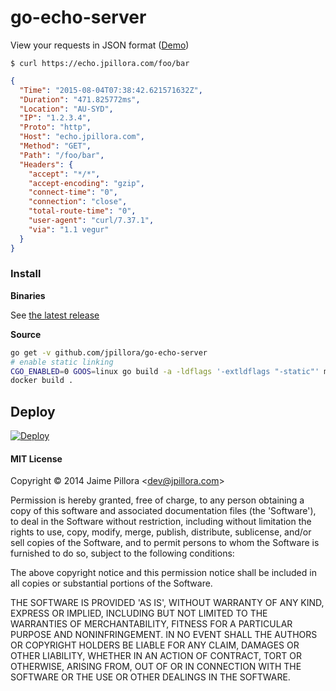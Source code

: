 # go-echo-server

View your requests in JSON format ([Demo](https://echo.jpillora.com/foo/bar))

```
$ curl https://echo.jpillora.com/foo/bar
```

``` json
{
  "Time": "2015-08-04T07:38:42.621571632Z",
  "Duration": "471.825772ms",
  "Location": "AU-SYD",
  "IP": "1.2.3.4",
  "Proto": "http",
  "Host": "echo.jpillora.com",
  "Method": "GET",
  "Path": "/foo/bar",
  "Headers": {
    "accept": "*/*",
    "accept-encoding": "gzip",
    "connect-time": "0",
    "connection": "close",
    "total-route-time": "0",
    "user-agent": "curl/7.37.1",
    "via": "1.1 vegur"
  }
}
```

### Install

**Binaries**

See [the latest release](https://github.com/jpillora/go-echo-server/releases/latest)

**Source**

``` sh
go get -v github.com/jpillora/go-echo-server
# enable static linking
CGO_ENABLED=0 GOOS=linux go build -a -ldflags '-extldflags "-static"' main.go
docker build . 
```

## Deploy

[![Deploy](https://www.herokucdn.com/deploy/button.png)](https://heroku.com/deploy)

#### MIT License

Copyright © 2014 Jaime Pillora &lt;dev@jpillora.com&gt;

Permission is hereby granted, free of charge, to any person obtaining
a copy of this software and associated documentation files (the
'Software'), to deal in the Software without restriction, including
without limitation the rights to use, copy, modify, merge, publish,
distribute, sublicense, and/or sell copies of the Software, and to
permit persons to whom the Software is furnished to do so, subject to
the following conditions:

The above copyright notice and this permission notice shall be
included in all copies or substantial portions of the Software.

THE SOFTWARE IS PROVIDED 'AS IS', WITHOUT WARRANTY OF ANY KIND,
EXPRESS OR IMPLIED, INCLUDING BUT NOT LIMITED TO THE WARRANTIES OF
MERCHANTABILITY, FITNESS FOR A PARTICULAR PURPOSE AND NONINFRINGEMENT.
IN NO EVENT SHALL THE AUTHORS OR COPYRIGHT HOLDERS BE LIABLE FOR ANY
CLAIM, DAMAGES OR OTHER LIABILITY, WHETHER IN AN ACTION OF CONTRACT,
TORT OR OTHERWISE, ARISING FROM, OUT OF OR IN CONNECTION WITH THE
SOFTWARE OR THE USE OR OTHER DEALINGS IN THE SOFTWARE.
